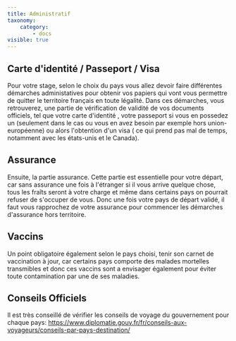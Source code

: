 ```yaml
---
title: Administratif
taxonomy:
    category:
        - docs
visible: true
---
```


## Carte d'identité / Passeport / Visa
Pour votre stage, selon le choix du pays vous allez devoir faire différentes démarches administatives pour obtenir vos papiers qui vont vous permettre de quitter le territoire français en toute légalité.
Dans ces démarches, vous retrouverez, une partie de vérification de validité de vos documents officiels, tel que votre carte d'identité , votre passeport si vous en possedez un (seulement dans le cas ou vous en avez besoin par exemple hors union-européenne) ou alors l'obtention d'un visa ( ce qui prend pas mal de temps, notamment avec les états-unis et le Canada).

## Assurance
Ensuite, la partie assurance. Cette partie est essentielle pour votre départ, car sans assurance une fois à l'étranger si il vous arrive quelque chose, tous les fraîts seront à votre charge et même dans certains pays on pourrait refuser de s'occuper de vous. Donc une fois votre pays de départ validé, il faut vous rapprochez de votre assurance pour commencer les démarches d'assurance hors territoire.

## Vaccins
Un point obligatoire également selon le pays choisi, tenir son carnet de vaccination à jour, car certains pays comporte des malades mortelles transmibles et donc ces vaccins sont a envisager également pour éviter toute contamination par une de ses maladies.

## Conseils Officiels
Il est très conseillé de vérifier les conseils de voyage du gouvernement pour chaque pays: https://www.diplomatie.gouv.fr/fr/conseils-aux-voyageurs/conseils-par-pays-destination/
